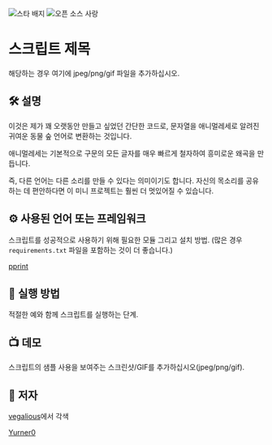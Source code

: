 <!--이 부분을 삭제하지 마십시오-->
![스타 배지](https://img.shields.io/static/v1?label=%F0%9F%8C%9F&message=If%20Useful&style=style=flat&color=BC4E99)
![오픈 소스 사랑](https://badges.frapsoft.com/os/v1/open-source.svg?v=103)

# 스크립트 제목

해당하는 경우 여기에 jpeg/png/gif 파일을 추가하십시오.

<!--이미지는 프로젝트의 삽화이며, 여기서 팁은 유머 감각을 최대한 활용하는 것입니다 :D

다음과 같이 마크다운 사진 삽입을 복사하여 붙여넣을 수 있습니다.
<p align="center">
<img src="your-source-is-here" width=40% height=40%>
-->

## 🛠️ 설명
<!--아래 줄을 삭제하고 원하는 내용을 추가하십시오-->
이것은 제가 꽤 오랫동안 만들고 싶었던 간단한 코드로, 문자열을 애니멀레세로 알려진 귀여운 동물 숲 언어로 변환하는 것입니다.

애니멀레세는 기본적으로 구문의 모든 글자를 매우 빠르게 철자하여 흥미로운 왜곡을 만듭니다.

즉, 다른 언어는 다른 소리를 만들 수 있다는 의미이기도 합니다. 자신의 목소리를 공유하는 데 편안하다면 이 미니 프로젝트는 훨씬 더 멋있어질 수 있습니다.

## ⚙️ 사용된 언어 또는 프레임워크
<!--아래 줄을 삭제하고 원하는 내용을 추가하십시오-->
스크립트를 성공적으로 사용하기 위해 필요한 모듈
그리고 설치 방법.
(많은 경우 `requirements.txt` 파일을 포함하는 것이 더 좋습니다.)

[pprint](https://docs.python.org/3/library/pprint.html)



## 🌟 실행 방법
<!--아래 줄을 삭제하고 원하는 내용을 추가하십시오-->
적절한 예와 함께 스크립트를 실행하는 단계.

## 📺 데모
스크립트의 샘플 사용을 보여주는 스크린샷/GIF를 추가하십시오(jpeg/png/gif).

## 🤖 저자
<!--아래 줄을 삭제하고 원하는 내용을 추가하십시오-->
[vegalious](https://github.com/wegfawefgawefg)에서 각색

[Yurner0](https://github.com/Yurnero-cyber)
